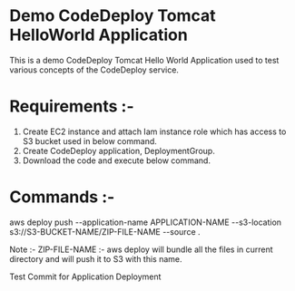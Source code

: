# Demo CodeDeploy Tomcat HelloWorld Application

This is a demo CodeDeploy Tomcat Hello World Application used to test various concepts of the CodeDeploy service.

# Requirements :-
1) Create EC2 instance and attach Iam instance role which has access to S3 bucket used in below command.
2) Create CodeDeploy application, DeploymentGroup.
3) Download the code and execute below command.

# Commands :-
aws deploy push --application-name APPLICATION-NAME --s3-location s3://S3-BUCKET-NAME/ZIP-FILE-NAME --source .

Note :- ZIP-FILE-NAME :- aws deploy will bundle all the files in current directory and will push it to S3 with this name.

Test Commit for Application Deployment
